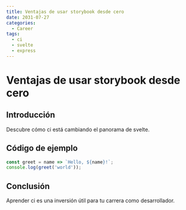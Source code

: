 ```yaml
---
title: Ventajas de usar storybook desde cero
date: 2031-07-27
categories:
  - Career
tags:
  - ci
  - svelte
  - express
---
```


# Ventajas de usar storybook desde cero

## Introducción

Descubre cómo ci está cambiando el panorama de svelte.

## Código de ejemplo

```javascript
const greet = name => `Hello, ${name}!`;
console.log(greet('world'));
```

## Conclusión

Aprender ci es una inversión útil para tu carrera como desarrollador.
